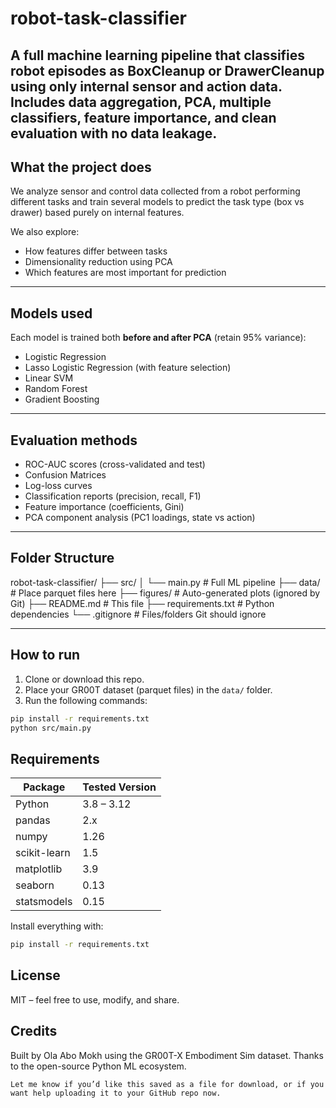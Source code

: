 # robot-task-classifier
A full machine learning pipeline that classifies robot episodes as BoxCleanup or DrawerCleanup using only internal sensor and action data. Includes data aggregation, PCA, multiple classifiers, feature importance, and clean evaluation with no data leakage.
---

## What the project does

We analyze sensor and control data collected from a robot performing different tasks and train several models to predict the task type (box vs drawer) based purely on internal features.

We also explore:
- How features differ between tasks
- Dimensionality reduction using PCA
- Which features are most important for prediction

---

## Models used

Each model is trained both **before and after PCA** (retain 95% variance):

- Logistic Regression  
- Lasso Logistic Regression (with feature selection)  
- Linear SVM  
- Random Forest  
- Gradient Boosting  

---

## Evaluation methods

- ROC-AUC scores (cross-validated and test)
- Confusion Matrices  
- Log-loss curves  
- Classification reports (precision, recall, F1)  
- Feature importance (coefficients, Gini)  
- PCA component analysis (PC1 loadings, state vs action)  

---

## Folder Structure
robot-task-classifier/
├── src/
│ └── main.py # Full ML pipeline
├── data/ # Place parquet files here
├── figures/ # Auto-generated plots (ignored by Git)
├── README.md # This file
├── requirements.txt # Python dependencies
└── .gitignore # Files/folders Git should ignore

---

## How to run  

1. Clone or download this repo.  
2. Place your GR00T dataset (parquet files) in the `data/` folder.  
3. Run the following commands:

```bash
pip install -r requirements.txt
python src/main.py
```

## Requirements

| Package        | Tested Version |
|----------------|----------------|
| Python         | 3.8 – 3.12     |
| pandas         | 2.x            |
| numpy          | 1.26           |
| scikit-learn   | 1.5            |
| matplotlib     | 3.9            |
| seaborn        | 0.13           |
| statsmodels    | 0.15           |

Install everything with:
```bash
pip install -r requirements.txt
```
## License
MIT – feel free to use, modify, and share.

## Credits
Built by Ola Abo Mokh using the GR00T-X Embodiment Sim dataset.
Thanks to the open-source Python ML ecosystem.

```
Let me know if you’d like this saved as a file for download, or if you want help uploading it to your GitHub repo now.
